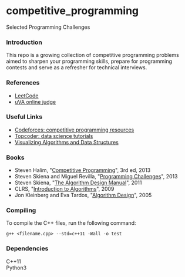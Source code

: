# competitive_programming
Selected Programming Challenges

### Introduction

This repo is a growing collection of competitive programming problems aimed to sharpen your programming skills, prepare for programming contests and serve as a refresher for technical interviews.

### References

* [LeetCode](https://leetcode.com/)
* [uVA online judge](https://uva.onlinejudge.org/)

### Useful Links

* [Codeforces: competitive programming resources](https://codeforces.com/blog/entry/23054)  
* [Topcoder: data science tutorials](https://www.topcoder.com/community/data-science/data-science-tutorials/) 
* [Visualizing Algorithms and Data Structures](https://visualgo.net/en)  

### Books

* Steven Halim, "[Competitive Programming](https://cpbook.net/)", 3rd ed, 2013  
* Steven Skiena and Miguel Revilla, "[Programming Challenges](https://www.amazon.com/gp/product/0387001638/)", 2013  
* Steven Skiena, "[The Algorithm Design Manual](http://www.algorist.com/)", 2011  
* CLRS, "[Introduction to Algorithms](https://mitpress.mit.edu/books/introduction-algorithms-third-edition)", 2009  
* Jon Kleinberg and Eva Tardos, "[Algorithm Design](https://www.amazon.com/Algorithm-Design-Jon-Kleinberg/dp/0321295358)", 2005  

### Compiling

To compile the C++ files, run the following command:

```
g++ <filename.cpp> --std=c++11 -Wall -o test 
```

### Dependencies

C++11  
Python3  

